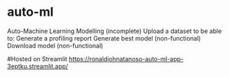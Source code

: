 # auto-ml
Auto-Machine Learning Modelling (incomplete)
Upload a dataset to be able to:
  Generate a profiling report 
  Generate best model (non-functional)
  Download model (non-functional)
  
#Hosted on Streamlit
https://ronaldjohnatanoso-auto-ml-app-3eptku.streamlit.app/
